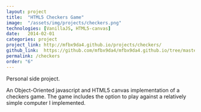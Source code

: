 ```yaml
---
layout: project
title:  "HTML5 Checkers Game"
image:  "/assets/img/projects/checkers.png"
technologies: [VanillaJS, HTML5-canvas]
date:   2014-02-01
categories: project
project_link: http://mfbx9da4.github.io/projects/checkers/
github_link:  https://github.com/mfbx9da4/mfbx9da4.github.io/tree/master/projects/checkers
permalink: /checkers
order: "6"
---
```


Personal side project.   

An Object-Oriented javascript and HTML5 canvas implementation of a checkers game. The game includes the option to play against a relatively simple computer I implemented. 
